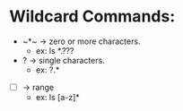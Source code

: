 # Wildcard Commands:
- ~*~ -> zero or more characters.
    - ex: ls *.???
- ? -> single characters.
    - ex: ?.*
- [ ] -> range
    - ex: ls [a-z]*
    